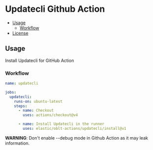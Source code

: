 # Updatecli Github Action

* [Usage](#usage)
  * [Workflow](#workflow)
* [License](#license)

## Usage

Install Updatecli for GitHub Action

### Workflow

```yaml
name: updatecli

jobs:
  updatecli:
    runs-on: ubuntu-latest
    steps:
      - name: Checkout
        uses: actions/checkout@v4

      - name: Install Updatecli in the runner
        uses: elastic/oblt-actions/updatecli/install@v1

```

**WARNING**: Don't enable --debug mode in Github Action as it may leak information.
